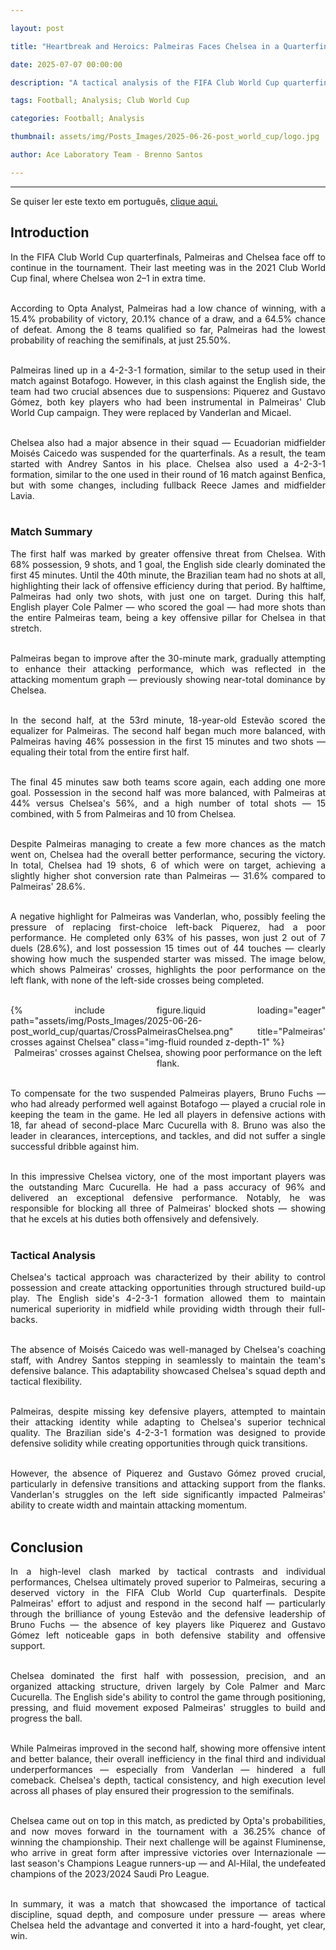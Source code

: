 ```yaml
---

layout: post

title: "Heartbreak and Heroics: Palmeiras Faces Chelsea in a Quarterfinal Thriller"

date: 2025-07-07 00:00:00

description: "A tactical analysis of the FIFA Club World Cup quarterfinal clash between Palmeiras and Chelsea, featuring strategic battles and individual performances"

tags: Football; Analysis; Club World Cup

categories: Football; Analysis

thumbnail: assets/img/Posts_Images/2025-06-26-post_world_cup/logo.jpg

author: Ace Laboratory Team - Brenno Santos

---
```


---

<p align="justify">

Se quiser ler este texto em português, <a href = "https://ac3lab.github.io/blog/2000/chelsea_palmeiras_pt/"> clique aqui.</a>

</p>

<h2> <b> Introduction </b></h2>

<div style="text-align: justify">

In the FIFA Club World Cup quarterfinals, Palmeiras and Chelsea face off to continue in the tournament. Their last meeting was in the 2021 Club World Cup final, where Chelsea won 2–1 in extra time. <br/><br/>

According to Opta Analyst, Palmeiras had a low chance of winning, with a 15.4% probability of victory, 20.1% chance of a draw, and a 64.5% chance of defeat. Among the 8 teams qualified so far, Palmeiras had the lowest probability of reaching the semifinals, at just 25.50%. <br/><br/>

Palmeiras lined up in a 4-2-3-1 formation, similar to the setup used in their match against Botafogo. However, in this clash against the English side, the team had two crucial absences due to suspensions: Piquerez and Gustavo Gómez, both key players who had been instrumental in Palmeiras' Club World Cup campaign. They were replaced by Vanderlan and Micael. <br/><br/>

Chelsea also had a major absence in their squad — Ecuadorian midfielder Moisés Caicedo was suspended for the quarterfinals. As a result, the team started with Andrey Santos in his place. Chelsea also used a 4-2-3-1 formation, similar to the one used in their round of 16 match against Benfica, but with some changes, including fullback Reece James and midfielder Lavia. <br/><br/>

<h3> <b> Match Summary </b></h3>

The first half was marked by greater offensive threat from Chelsea. With 68% possession, 9 shots, and 1 goal, the English side clearly dominated the first 45 minutes. Until the 40th minute, the Brazilian team had no shots at all, highlighting their lack of offensive efficiency during that period. By halftime, Palmeiras had only two shots, with just one on target. During this half, English player Cole Palmer — who scored the goal — had more shots than the entire Palmeiras team, being a key offensive pillar for Chelsea in that stretch. <br/><br/>

Palmeiras began to improve after the 30-minute mark, gradually attempting to enhance their attacking performance, which was reflected in the attacking momentum graph — previously showing near-total dominance by Chelsea. <br/><br/>

In the second half, at the 53rd minute, 18-year-old Estevão scored the equalizer for Palmeiras. The second half began much more balanced, with Palmeiras having 46% possession in the first 15 minutes and two shots — equaling their total from the entire first half. <br/><br/>

The final 45 minutes saw both teams score again, each adding one more goal. Possession in the second half was more balanced, with Palmeiras at 44% versus Chelsea's 56%, and a high number of total shots — 15 combined, with 5 from Palmeiras and 10 from Chelsea. <br/><br/>

Despite Palmeiras managing to create a few more chances as the match went on, Chelsea had the overall better performance, securing the victory. In total, Chelsea had 19 shots, 6 of which were on target, achieving a slightly higher shot conversion rate than Palmeiras — 31.6% compared to Palmeiras' 28.6%. <br/><br/>

A negative highlight for Palmeiras was Vanderlan, who, possibly feeling the pressure of replacing first-choice left-back Piquerez, had a poor performance. He completed only 63% of his passes, won just 2 out of 7 duels (28.6%), and lost possession 15 times out of 44 touches — clearly showing how much the suspended starter was missed. The image below, which shows Palmeiras' crosses, highlights the poor performance on the left flank, with none of the left-side crosses being completed. <br/><br/>

<div class="row">
    <div class="col-sm-10 offset-sm-1 mt-3 mt-md-0">
        {% include figure.liquid loading="eager" path="assets/img/Posts_Images/2025-06-26-post_world_cup/quartas/CrossPalmeirasChelsea.png" title="Palmeiras' crosses against Chelsea" class="img-fluid rounded z-depth-1" %}
    </div>
</div>

<center>Palmeiras' crosses against Chelsea, showing poor performance on the left flank. <br/><br/></center>

To compensate for the two suspended Palmeiras players, Bruno Fuchs — who had already performed well against Botafogo — played a crucial role in keeping the team in the game. He led all players in defensive actions with 18, far ahead of second-place Marc Cucurella with 8. Bruno was also the leader in clearances, interceptions, and tackles, and did not suffer a single successful dribble against him. <br/><br/>

In this impressive Chelsea victory, one of the most important players was the outstanding Marc Cucurella. He had a pass accuracy of 96% and delivered an exceptional defensive performance. Notably, he was responsible for blocking all three of Palmeiras' blocked shots — showing that he excels at his duties both offensively and defensively. <br/><br/>

<h3> <b> Tactical Analysis </b></h3>

Chelsea's tactical approach was characterized by their ability to control possession and create attacking opportunities through structured build-up play. The English side's 4-2-3-1 formation allowed them to maintain numerical superiority in midfield while providing width through their full-backs. <br/><br/>

The absence of Moisés Caicedo was well-managed by Chelsea's coaching staff, with Andrey Santos stepping in seamlessly to maintain the team's defensive balance. This adaptability showcased Chelsea's squad depth and tactical flexibility. <br/><br/>

Palmeiras, despite missing key defensive players, attempted to maintain their attacking identity while adapting to Chelsea's superior technical quality. The Brazilian side's 4-2-3-1 formation was designed to provide defensive solidity while creating opportunities through quick transitions. <br/><br/>

However, the absence of Piquerez and Gustavo Gómez proved crucial, particularly in defensive transitions and attacking support from the flanks. Vanderlan's struggles on the left side significantly impacted Palmeiras' ability to create width and maintain attacking momentum. <br/><br/>

<h2> <b> Conclusion </b></h2>

In a high-level clash marked by tactical contrasts and individual performances, Chelsea ultimately proved superior to Palmeiras, securing a deserved victory in the FIFA Club World Cup quarterfinals. Despite Palmeiras' effort to adjust and respond in the second half — particularly through the brilliance of young Estevão and the defensive leadership of Bruno Fuchs — the absence of key players like Piquerez and Gustavo Gómez left noticeable gaps in both defensive stability and offensive support. <br/><br/>

Chelsea dominated the first half with possession, precision, and an organized attacking structure, driven largely by Cole Palmer and Marc Cucurella. The English side's ability to control the game through positioning, pressing, and fluid movement exposed Palmeiras' struggles to build and progress the ball. <br/><br/>

While Palmeiras improved in the second half, showing more offensive intent and better balance, their overall inefficiency in the final third and individual underperformances — especially from Vanderlan — hindered a full comeback. Chelsea's depth, tactical consistency, and high execution level across all phases of play ensured their progression to the semifinals. <br/><br/>

Chelsea came out on top in this match, as predicted by Opta's probabilities, and now moves forward in the tournament with a 36.25% chance of winning the championship. Their next challenge will be against Fluminense, who arrive in great form after impressive victories over Internazionale — last season's Champions League runners-up — and Al-Hilal, the undefeated champions of the 2023/2024 Saudi Pro League. <br/><br/>

In summary, it was a match that showcased the importance of tactical discipline, squad depth, and composure under pressure — areas where Chelsea held the advantage and converted it into a hard-fought, yet clear, win. <br/><br/>

</div>



